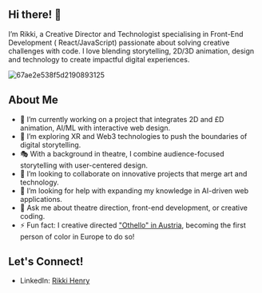 ## Hi there! 👋
I’m Rikki, a Creative Director and Technologist specialising in Front-End Development ( React/JavaScript) passionate about solving creative challenges with code. I love blending storytelling, 2D/3D animation, design and technology to create impactful digital experiences.

![67ae2e538f5d2190893125](https://github.com/user-attachments/assets/95e15295-8927-4403-a2f3-e7c7ee9acc70)


## About Me

- 🔭 I’m currently working on a project that integrates 2D and £D animation, AI/ML with interactive web design.
- 🌱 I’m exploring XR and Web3 technologies to push the boundaries of digital storytelling.
- 🎭 With a background in theatre, I combine audience-focused storytelling with user-centered design.
- 👯 I’m looking to collaborate on innovative projects that merge art and technology.
- 🤔 I’m looking for help with expanding my knowledge in AI-driven web applications.
- 💬 Ask me about theatre direction, front-end development, or creative coding.
- ⚡ Fun fact: I creative directed ["Othello" in Austria](https://www.nytimes.com/2021/11/12/theater/othello-rikki-henry-landestheater-niederoesterreich.html), becoming the first person of color in Europe to do so!

## Let's Connect!

- LinkedIn: [Rikki Henry](https://www.linkedin.com/in/rikkihenry/)
